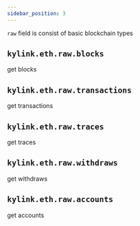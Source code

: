 ```yaml
---
sidebar_position: 3
---
```


`raw` field is consist of basic blockchain types

## `kylink.eth.raw.blocks`

get blocks

## `kylink.eth.raw.transactions`

get transactions

## `kylink.eth.raw.traces`

get traces

## `kylink.eth.raw.withdraws`

get withdraws

## `kylink.eth.raw.accounts`

get accounts
